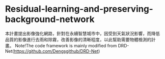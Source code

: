 # Residual-learning-and-preserving-background-network
本計畫提出影像強化網路，針對在永續智慧城市中，因受到天氣狀況影響，而降低品質的影像進行去雨和除霧，改善影像的清晰程度，以此幫助需要物體檢測的計畫。
Note!The code framework is mainly modified from DRD-Net(https://github.com/Dengsgithub/DRD-Net)

